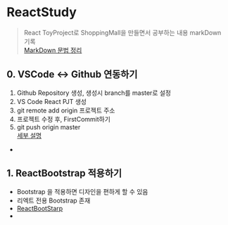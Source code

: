 # ReactStudy

>  React ToyProject로 ShoppingMall을 만들면서 공부하는 내용 markDown 기록
<br>[MarkDown 문법 정리](https://simhyejin.github.io/2016/06/30/Markdown-syntax/)
## 0. VSCode <-> Github 연동하기
1. Github Repository 생성, 생성시 branch를 master로 설정
2. VS Code React PJT 생성
3. git remote add origin 프로젝트 주소
4. 프로젝트 수정 후, FirstCommit하기
5. git push origin master
<br>[세부 설명](https://velog.io/@blair-lee/VSCode%EC%97%90%EC%84%9C-Github-%EC%97%85%EB%A1%9C%EB%93%9C%ED%95%98%EB%8A%94-%EB%B0%A9%EB%B2%95%EC%A7%B1%EC%89%AC%EC%9B%80%E3%85%8B%E3%85%8B)
* 
## 1. ReactBootstrap 적용하기
* Bootstrap 을 적용하면 디자인을 편하게 할 수 있음
* 리엑트 전용 Bootstrap 존재
* [ReactBootStarp](https://react-bootstrap.github.io/)
* 
 
